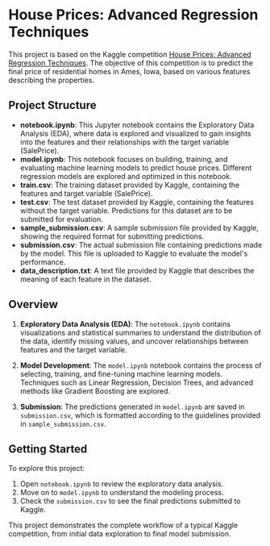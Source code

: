 # House Prices: Advanced Regression Techniques

This project is based on the Kaggle competition [House Prices: Advanced Regression Techniques](https://www.kaggle.com/c/house-prices-advanced-regression-techniques). The objective of this competition is to predict the final price of residential homes in Ames, Iowa, based on various features describing the properties.

## Project Structure

- **notebook.ipynb**: This Jupyter notebook contains the Exploratory Data Analysis (EDA), where data is explored and visualized to gain insights into the features and their relationships with the target variable (SalePrice).
- **model.ipynb**: This notebook focuses on building, training, and evaluating machine learning models to predict house prices. Different regression models are explored and optimized in this notebook.
- **train.csv**: The training dataset provided by Kaggle, containing the features and target variable (SalePrice).
- **test.csv**: The test dataset provided by Kaggle, containing the features without the target variable. Predictions for this dataset are to be submitted for evaluation.
- **sample_submission.csv**: A sample submission file provided by Kaggle, showing the required format for submitting predictions.
- **submission.csv**: The actual submission file containing predictions made by the model. This file is uploaded to Kaggle to evaluate the model's performance.
- **data_description.txt**: A text file provided by Kaggle that describes the meaning of each feature in the dataset.

## Overview

1. **Exploratory Data Analysis (EDA)**: The `notebook.ipynb` contains visualizations and statistical summaries to understand the distribution of the data, identify missing values, and uncover relationships between features and the target variable.

2. **Model Development**: The `model.ipynb` notebook contains the process of selecting, training, and fine-tuning machine learning models. Techniques such as Linear Regression, Decision Trees, and advanced methods like Gradient Boosting are explored.

3. **Submission**: The predictions generated in `model.ipynb` are saved in `submission.csv`, which is formatted according to the guidelines provided in `sample_submission.csv`.

## Getting Started

To explore this project:
1. Open `notebook.ipynb` to review the exploratory data analysis.
2. Move on to `model.ipynb` to understand the modeling process.
3. Check the `submission.csv` to see the final predictions submitted to Kaggle.

This project demonstrates the complete workflow of a typical Kaggle competition, from initial data exploration to final model submission.
